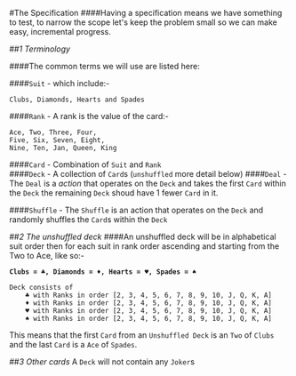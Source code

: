 #The Specification
####Having a specification means we have something to test, to narrow the scope let's keep the problem small so we can make easy, incremental progress.


##*1 Terminology*

####The common terms we will use are listed here:

####`Suit` - which include:-
	
	Clubs, Diamonds, Hearts and Spades
	
####`Rank` - A rank is the value of the card:-
	
	Ace, Two, Three, Four,
	Five, Six, Seven, Eight,
	Nine, Ten, Jan, Queen, King

####`Card` - Combination of `Suit` and `Rank`	
####`Deck` - A collection of `Card`s (`unshuffled` more detail below)
####`Deal` - The `Deal` is a *action* that operates on the `Deck` and takes the first `Card` within the `Deck` the remaining `Deck` shoud have 1 fewer `Card` in it.

####`Shuffle` - The `Shuffle` is an action that operates on the `Deck` and randomly shuffles the `Card`s within the `Deck`

##*2 The unshuffled deck*
####An unshuffled deck will be in alphabetical suit order then for each suit in rank order ascending and starting from the Two to Ace, like so:- 
	
**`Clubs = ♣, Diamonds = ♦, Hearts = ♥, Spades = ♠`**
	
	Deck consists of
		♣ with Ranks in order [2, 3, 4, 5, 6, 7, 8, 9, 10, J, Q, K, A]
		♦ with Ranks in order [2, 3, 4, 5, 6, 7, 8, 9, 10, J, Q, K, A]
		♥ with Ranks in order [2, 3, 4, 5, 6, 7, 8, 9, 10, J, Q, K, A]
		♠ with Ranks in order [2, 3, 4, 5, 6, 7, 8, 9, 10, J, Q, K, A] 
		
This means that the first `Card` from an `Unshuffled Deck` is an `Two` of `Clubs` and the last `Card` is a `Ace` of `Spades`.
		
##*3 Other cards*
A `Deck` will not contain any `Joker`s

